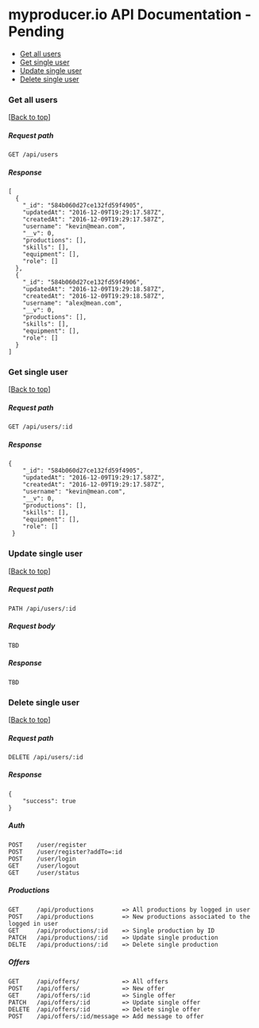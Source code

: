 # myproducer.io API Documentation - Pending

* [Get all users](#get-all-users)
* [Get single user](#get-single-user)
* [Update single user](#get-single-user)
* [Delete single user](#delete-single-user)

<span id="get-all-users"></span>
### Get all users
[[Back to top](#)]

##### Request path
```
GET /api/users
```
##### Response

```
[
  {
    "_id": "584b060d27ce132fd59f4905",
    "updatedAt": "2016-12-09T19:29:17.587Z",
    "createdAt": "2016-12-09T19:29:17.587Z",
    "username": "kevin@mean.com",
    "__v": 0,
    "productions": [],
    "skills": [],
    "equipment": [],
    "role": []
  },
  {
    "_id": "584b060d27ce132fd59f4906",
    "updatedAt": "2016-12-09T19:29:18.587Z",
    "createdAt": "2016-12-09T19:29:18.587Z",
    "username": "alex@mean.com",
    "__v": 0,
    "productions": [],
    "skills": [],
    "equipment": [],
    "role": []
  }
]
```
<span id="get-single-user"></span>
### Get single user
[[Back to top](#)]

##### Request path
```
GET /api/users/:id
```

##### Response
```
{
    "_id": "584b060d27ce132fd59f4905",
    "updatedAt": "2016-12-09T19:29:17.587Z",
    "createdAt": "2016-12-09T19:29:17.587Z",
    "username": "kevin@mean.com",
    "__v": 0,
    "productions": [],
    "skills": [],
    "equipment": [],
    "role": []
 }
```
<span id="update-single-user"></span>
### Update single user
[[Back to top](#)]

##### Request path
```
PATH /api/users/:id
```

##### Request body

```
TBD
```

##### Response
```
TBD
```
<span id="delete-single-user"></span>
### Delete single user
[[Back to top](#)]
##### Request path
```
DELETE /api/users/:id
```

##### Response
```
{
	"success": true
}
```

##### Auth
```
POST 	/user/register
POST 	/user/register?addTo=:id
POST	/user/login
GET 	/user/logout
GET 	/user/status
```

##### Productions
```
GET		/api/productions		=> All productions by logged in user
POST	/api/productions		=> New productions associated to the logged in user
GET		/api/productions/:id	=> Single production by ID
PATCH	/api/productions/:id	=> Update single production
DELTE	/api/productions/:id	=> Delete single production
```

##### Offers
```
GET		/api/offers/			=> All offers
POST	/api/offers/			=> New offer
GET		/api/offers/:id			=> Single offer
PATCH	/api/offers/:id			=> Update single offer
DELETE	/api/offers/:id			=> Delete single offer
POST	/api/offers/:id/message	=> Add message to offer
```
